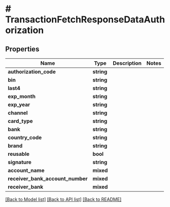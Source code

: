 # # TransactionFetchResponseDataAuthorization

## Properties

Name | Type | Description | Notes
------------ | ------------- | ------------- | -------------
**authorization_code** | **string** |  |
**bin** | **string** |  |
**last4** | **string** |  |
**exp_month** | **string** |  |
**exp_year** | **string** |  |
**channel** | **string** |  |
**card_type** | **string** |  |
**bank** | **string** |  |
**country_code** | **string** |  |
**brand** | **string** |  |
**reusable** | **bool** |  |
**signature** | **string** |  |
**account_name** | **mixed** |  |
**receiver_bank_account_number** | **mixed** |  |
**receiver_bank** | **mixed** |  |

[[Back to Model list]](../../README.md#models) [[Back to API list]](../../README.md#endpoints) [[Back to README]](../../README.md)
